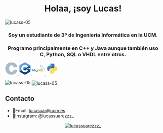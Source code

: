 <h1 align="center"> Holaa, ¡soy Lucas!</h1>
<p align="left"> <img src="https://komarev.com/ghpvc/?username=lucass-05&label=Profile%20views&color=0e75b6&style=flat" alt="lucass-05" /> </p>

<h3 align="center"> Soy un estudiante de 3º de Ingeniería Informática en la UCM.</h3>


<h3 align="center">Programo principalmente en C++ y Java aunque también uso C, Python, SQL o VHDL entre otros.</h3>
<p align="left"> <a href="https://www.cprogramming.com/" target="_blank" rel="noreferrer"> <img src="https://raw.githubusercontent.com/devicons/devicon/master/icons/c/c-original.svg" alt="c" width="40" height="40"/> </a> <a href="https://www.w3schools.com/cpp/" target="_blank" rel="noreferrer"> <img src="https://raw.githubusercontent.com/devicons/devicon/master/icons/cplusplus/cplusplus-original.svg" alt="cplusplus" width="40" height="40"/> </a> <a href="https://www.mysql.com/" target="_blank" rel="noreferrer"> <img src="https://raw.githubusercontent.com/devicons/devicon/master/icons/mysql/mysql-original-wordmark.svg" alt="mysql" width="40" height="40"/> </a> <a href="https://www.python.org" target="_blank" rel="noreferrer"> <img src="https://raw.githubusercontent.com/devicons/devicon/master/icons/python/python-original.svg" alt="python" width="40" height="40"/> </a> </p>



<p><img align="left" src="https://github-readme-stats.vercel.app/api/top-langs?username=lucass-05&show_icons=true&locale=en&layout=compact" alt="lucass-05" /></p>

<p>&nbsp;<img align="center" src="https://github-readme-stats.vercel.app/api?username=lucass-05&show_icons=true&locale=en" alt="lucass-05" /></p>

## Contacto
- 📩Email: lucasuar@ucm.es
- 📸Instagram: @lucassuarezzz_
<p align="center">
<a href="https://instagram.com/lucassuarezzz_" target="blank"><img align="center" src="https://raw.githubusercontent.com/rahuldkjain/github-profile-readme-generator/master/src/images/icons/Social/instagram.svg" alt="lucassuarezzz_" height="30" width="40" /></a>
</p>

